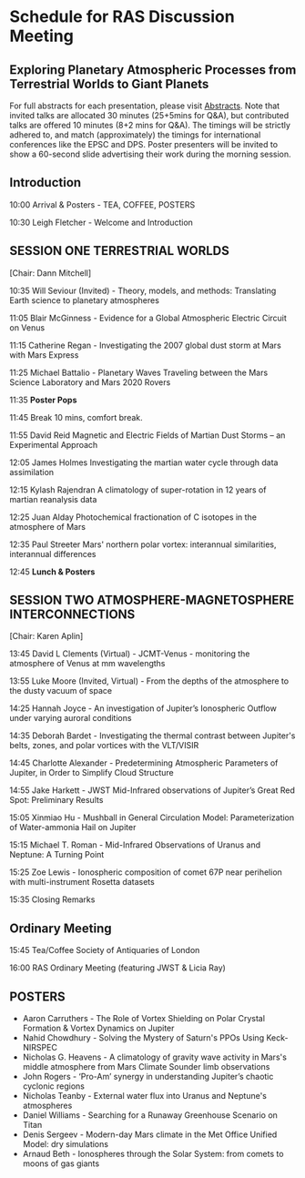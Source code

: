 # Schedule for RAS Discussion Meeting
## Exploring Planetary Atmospheric Processes from Terrestrial Worlds to Giant Planets

For full abstracts for each presentation, please visit [Abstracts](abstracts.md).  Note that invited talks are allocated 30 minutes (25+5mins for Q&A), but contributed talks are offered 10 minutes (8+2 mins for Q&A).  The timings will be strictly adhered to, and match (approximately) the timings for international conferences like the EPSC and DPS.  Poster presenters will be invited to show a 60-second slide advertising their work during the morning session.

## Introduction
10:00	Arrival & Posters - TEA, COFFEE, POSTERS

10:30	Leigh Fletcher - Welcome and Introduction
		
## SESSION ONE	TERRESTRIAL WORLDS 
[Chair:  Dann Mitchell]

10:35	Will Seviour (Invited) - Theory, models, and methods: Translating Earth science to planetary atmospheres

11:05	Blair McGinness - 	Evidence for a Global Atmospheric Electric Circuit on Venus

11:15	Catherine Regan - 	Investigating the 2007 global dust storm at Mars with Mars Express

11:25	Michael Battalio - 	Planetary Waves Traveling between the Mars Science Laboratory and Mars 2020 Rovers

11:35	**Poster Pops**	
		
11:45	Break	10 mins, comfort break.
		
11:55	David Reid	Magnetic and Electric Fields of Martian Dust Storms – an Experimental Approach

12:05	James Holmes	Investigating the martian water cycle through data assimilation

12:15	Kylash Rajendran	A climatology of super-rotation in 12 years of martian reanalysis data

12:25	Juan Alday	Photochemical fractionation of C isotopes in the atmosphere of Mars

12:35	Paul Streeter	Mars' northern polar vortex: interannual similarities, interannual differences
		
12:45	**Lunch & Posters**	

## SESSION TWO	ATMOSPHERE-MAGNETOSPHERE INTERCONNECTIONS 
[Chair: Karen Aplin]

13:45	David L Clements (Virtual) - JCMT-Venus - monitoring the atmosphere of Venus at mm wavelengths

13:55	Luke Moore (Invited, Virtual) -	From the depths of the atmosphere to the dusty vacuum of space

14:25	Hannah Joyce - An investigation of Jupiter’s Ionospheric Outflow under varying auroral conditions

14:35	Deborah Bardet - Investigating the thermal contrast between Jupiter's belts, zones, and polar vortices with the VLT/VISIR

14:45	Charlotte Alexander - Predetermining Atmospheric Parameters of Jupiter, in Order to Simplify Cloud Structure

14:55	Jake Harkett - JWST Mid-Infrared observations of Jupiter’s Great Red Spot: Preliminary Results

15:05	Xinmiao Hu - Mushball in General Circulation Model: Parameterization of Water-ammonia Hail on Jupiter

15:15	Michael T. Roman - Mid-Infrared Observations of Uranus and Neptune: A Turning Point

15:25	Zoe Lewis - Ionospheric composition of comet 67P near perihelion with multi-instrument Rosetta datasets

15:35	Closing Remarks
		
## Ordinary Meeting		
		
15:45	Tea/Coffee	Society of Antiquaries of London

16:00	RAS	Ordinary Meeting (featuring JWST & Licia Ray)
		
## POSTERS	
* Aaron Carruthers - The Role of Vortex Shielding on Polar Crystal Formation & Vortex Dynamics on Jupiter
* Nahid Chowdhury - Solving the Mystery of Saturn's PPOs Using Keck-NIRSPEC
* Nicholas G. Heavens - A climatology of gravity wave activity in Mars's middle atmosphere from Mars Climate Sounder limb observations
* John Rogers - ‘Pro-Am’ synergy in understanding Jupiter’s chaotic cyclonic regions
* Nicholas Teanby - External water flux into Uranus and Neptune's atmospheres
* Daniel Williams - Searching for a Runaway Greenhouse Scenario on Titan
* Denis Sergeev - Modern-day Mars climate in the Met Office Unified Model: dry simulations
* Arnaud Beth - Ionospheres through the Solar System: from comets to moons of gas giants
